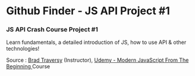 # Github Finder - JS API Project #1

### JS API Crash Course Project #1

Learn fundamentals, a detailed introduction of JS, how to use API & other technologies!

Source :
[Brad Traversy](https://github.com/bradtraversy) (Instructor), 
[Udemy - Modern JavaScript From The Beginning
](https://www.udemy.com/course/modern-javascript-from-the-beginning/) Course

